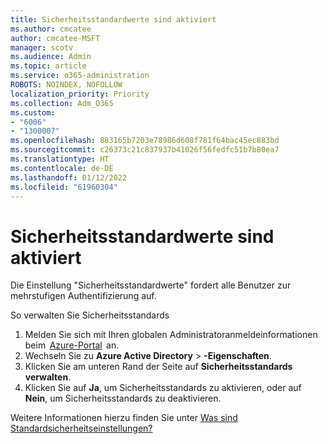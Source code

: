 ```yaml
---
title: Sicherheitsstandardwerte sind aktiviert
ms.author: cmcatee
author: cmcatee-MSFT
manager: scotv
ms.audience: Admin
ms.topic: article
ms.service: o365-administration
ROBOTS: NOINDEX, NOFOLLOW
localization_priority: Priority
ms.collection: Adm_O365
ms.custom:
- "6006"
- "1300007"
ms.openlocfilehash: 883165b7203e78986d608f781f64bac45ec883bd
ms.sourcegitcommit: c26373c21c837937b41026f56fedfc51b7b80ea7
ms.translationtype: HT
ms.contentlocale: de-DE
ms.lasthandoff: 01/12/2022
ms.locfileid: "61960304"
---
```

# <a name="security-defaults-is-enabled"></a>Sicherheitsstandardwerte sind aktiviert

Die Einstellung "Sicherheitsstandardwerte" fordert alle Benutzer zur mehrstufigen Authentifizierung auf.

So verwalten Sie Sicherheitsstandards

1. Melden Sie sich mit Ihren globalen Administratoranmeldeinformationen beim  [Azure-Portal](https://ms.portal.azure.com/)  an.
2. Wechseln Sie zu **Azure Active Directory** > **-Eigenschaften**.
3. Klicken Sie am unteren Rand der Seite auf **Sicherheitsstandards verwalten**.
4. Klicken Sie auf **Ja**, um Sicherheitsstandards zu aktivieren, oder auf **Nein**, um Sicherheitsstandards zu deaktivieren.

Weitere Informationen hierzu finden Sie unter [Was sind Standardsicherheitseinstellungen?](https://docs.microsoft.com/azure/active-directory/fundamentals/concept-fundamentals-security-defaults)